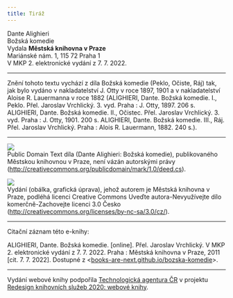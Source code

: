 ```yaml
---
title: Tiráž
---
```


Dante Alighieri  
Božská komedie  
Vydala **Městská knihovna v Praze**  
Mariánské nám. 1, 115 72 Praha 1  
V MKP 2. elektronické vydání z 7. 7. 2022.

***

Znění tohoto textu vychází z díla Božská komedie (Peklo, Očiste, Ráj) tak, jak bylo vydáno v nakladatelství J. Otty v roce 1897, 1901 a v nakladatelství Aloise R. Lauermanna v roce 1882 (ALIGHIERI, Dante. Božská komedie. I., Peklo. Přel. Jaroslav Vrchlický. 3. vyd. Praha : J. Otty, 1897. 206 s.
ALIGHIERI, Dante. Božská komedie. II., Očistec. Přel. Jaroslav Vrchlický. 3. vyd. Praha : J. Otty, 1901. 200 s.
ALIGHIERI, Dante. Božská komedie. III., Ráj. Přel. Jaroslav Vrchlický. Praha : Alois R. Lauermann, 1882. 240 s.).

***

![](../Images/pd-88x31.png)  
Public Domain Text díla (Dante Alighieri: Božská komedie), publikovaného Městskou knihovnou v Praze, není vázán autorskými právy (http://creativecommons.org/publicdomain/mark/1.0/deed.cs).

![](../Images/88x31.png)  
Vydání (obálka, grafická úprava), jehož autorem je Městská knihovna v Praze, podléhá licenci Creative Commons Uveďte autora-Nevyužívejte dílo komerčně-Zachovejte licenci 3.0 Česko (http://creativecommons.org/licenses/by-nc-sa/3.0/cz/).

***

Citační záznam této e-knihy:

ALIGHIERI, Dante. Božská komedie. \[online\]. Přel. Jaroslav Vrchlický. V MKP 2. elektronické vydání z 7. 7. 2022. Praha : Městská knihovna v Praze, 2011 \[cit. 7. 7. 2022]. Dostupné z <[books-are-next.github.io/bozska-komedie](https://books-are-next.github.io/bozska-komedie/)>.

***

Vydání webové knihy podpořila [Technologická agentura ČR](https://www.tacr.cz/) v projektu [Redesign knihovních služeb 2020: webové knihy](https://starfos.tacr.cz/cs/project/TL04000391).